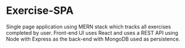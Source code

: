# Exercise-SPA
Single page application using MERN stack which tracks all exercises completed by user. Front-end UI uses React and uses a REST API using Node with Express as the back-end with MongoDB used as persistence.
